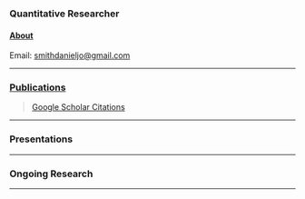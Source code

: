### Quantitative Researcher  

#### [About](https://smithdj.github.io/about)

Email: [smithdanieljo@gmail.com](mailto:smithdanieljo@gmail.com)

---

### [Publications](https://smithdj.github.io/publications)
> [Google Scholar Citations](https://scholar.google.com/citations?user=d8PodEsAAAAJ&hl=en "Google Scholar Citations")
---


### Presentations
---


### Ongoing Research
---

